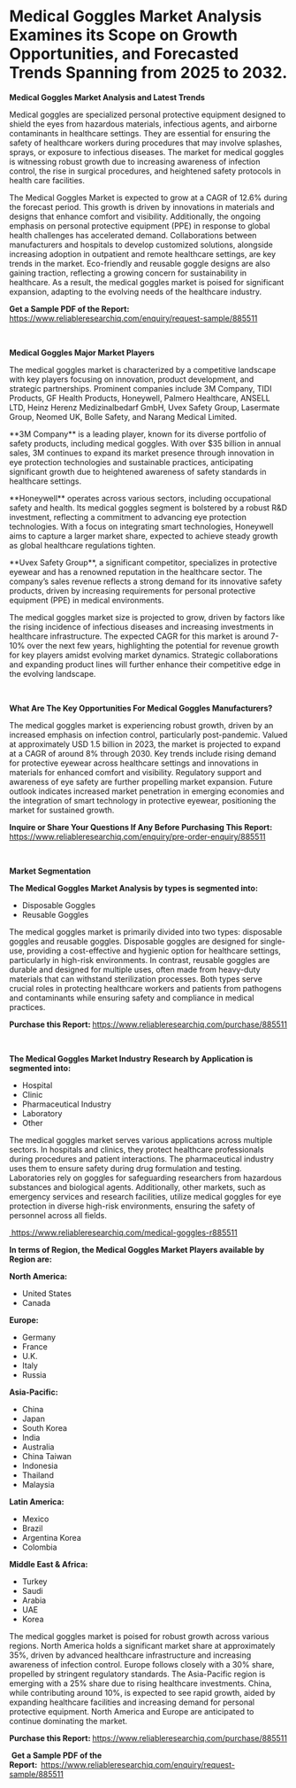 <p><h1>Medical Goggles Market Analysis Examines its Scope on Growth Opportunities, and Forecasted Trends Spanning from 2025 to 2032.</h1></p><p><strong>Medical Goggles Market Analysis and Latest Trends</strong></p>
<p><p>Medical goggles are specialized personal protective equipment designed to shield the eyes from hazardous materials, infectious agents, and airborne contaminants in healthcare settings. They are essential for ensuring the safety of healthcare workers during procedures that may involve splashes, sprays, or exposure to infectious diseases. The market for medical goggles is witnessing robust growth due to increasing awareness of infection control, the rise in surgical procedures, and heightened safety protocols in health care facilities.</p><p>The Medical Goggles Market is expected to grow at a CAGR of 12.6% during the forecast period. This growth is driven by innovations in materials and designs that enhance comfort and visibility. Additionally, the ongoing emphasis on personal protective equipment (PPE) in response to global health challenges has accelerated demand. Collaborations between manufacturers and hospitals to develop customized solutions, alongside increasing adoption in outpatient and remote healthcare settings, are key trends in the market. Eco-friendly and reusable goggle designs are also gaining traction, reflecting a growing concern for sustainability in healthcare. As a result, the medical goggles market is poised for significant expansion, adapting to the evolving needs of the healthcare industry.</p></p>
<p><strong>Get a Sample PDF of the Report:&nbsp;</strong> <a href="https://www.reliableresearchiq.com/enquiry/request-sample/885511?utm_campaign=3368&utm_medium=2&utm_source=Github&utm_content=ia&utm_term=16042025&utm_id=medical-goggles">https://www.reliableresearchiq.com/enquiry/request-sample/885511</a></p>
<p>&nbsp;</p>
<p><strong>Medical Goggles Major Market Players</strong></p>
<p><p>The medical goggles market is characterized by a competitive landscape with key players focusing on innovation, product development, and strategic partnerships. Prominent companies include 3M Company, TIDI Products, GF Health Products, Honeywell, Palmero Healthcare, ANSELL LTD, Heinz Herenz Medizinalbedarf GmbH, Uvex Safety Group, Lasermate Group, Neomed UK, Bolle Safety, and Narang Medical Limited.</p><p>**3M Company** is a leading player, known for its diverse portfolio of safety products, including medical goggles. With over $35 billion in annual sales, 3M continues to expand its market presence through innovation in eye protection technologies and sustainable practices, anticipating significant growth due to heightened awareness of safety standards in healthcare settings.</p><p>**Honeywell** operates across various sectors, including occupational safety and health. Its medical goggles segment is bolstered by a robust R&D investment, reflecting a commitment to advancing eye protection technologies. With a focus on integrating smart technologies, Honeywell aims to capture a larger market share, expected to achieve steady growth as global healthcare regulations tighten.</p><p>**Uvex Safety Group**, a significant competitor, specializes in protective eyewear and has a renowned reputation in the healthcare sector. The company’s sales revenue reflects a strong demand for its innovative safety products, driven by increasing requirements for personal protective equipment (PPE) in medical environments.</p><p>The medical goggles market size is projected to grow, driven by factors like the rising incidence of infectious diseases and increasing investments in healthcare infrastructure. The expected CAGR for this market is around 7-10% over the next few years, highlighting the potential for revenue growth for key players amidst evolving market dynamics. Strategic collaborations and expanding product lines will further enhance their competitive edge in the evolving landscape.</p></p>
<p>&nbsp;</p>
<p><strong>What Are The Key Opportunities For Medical Goggles Manufacturers?</strong></p>
<p><p>The medical goggles market is experiencing robust growth, driven by an increased emphasis on infection control, particularly post-pandemic. Valued at approximately USD 1.5 billion in 2023, the market is projected to expand at a CAGR of around 8% through 2030. Key trends include rising demand for protective eyewear across healthcare settings and innovations in materials for enhanced comfort and visibility. Regulatory support and awareness of eye safety are further propelling market expansion. Future outlook indicates increased market penetration in emerging economies and the integration of smart technology in protective eyewear, positioning the market for sustained growth.</p></p>
<p><strong>Inquire or Share Your Questions If Any Before Purchasing This Report:</strong> <a href="https://www.reliableresearchiq.com/enquiry/pre-order-enquiry/885511?utm_campaign=3368&utm_medium=2&utm_source=Github&utm_content=ia&utm_term=16042025&utm_id=medical-goggles">https://www.reliableresearchiq.com/enquiry/pre-order-enquiry/885511</a></p>
<p>&nbsp;</p>
<p><strong>Market Segmentation</strong></p>
<p><strong>The Medical Goggles Market Analysis by types is segmented into:</strong></p>
<p><ul><li>Disposable Goggles</li><li>Reusable Goggles</li></ul></p>
<p><p>The medical goggles market is primarily divided into two types: disposable goggles and reusable goggles. Disposable goggles are designed for single-use, providing a cost-effective and hygienic option for healthcare settings, particularly in high-risk environments. In contrast, reusable goggles are durable and designed for multiple uses, often made from heavy-duty materials that can withstand sterilization processes. Both types serve crucial roles in protecting healthcare workers and patients from pathogens and contaminants while ensuring safety and compliance in medical practices.</p></p>
<p><strong>Purchase this Report:&nbsp;</strong><a href="https://www.reliableresearchiq.com/purchase/885511?utm_campaign=3368&utm_medium=2&utm_source=Github&utm_content=ia&utm_term=16042025&utm_id=medical-goggles">https://www.reliableresearchiq.com/purchase/885511</a></p>
<p>&nbsp;</p>
<p><strong>The Medical Goggles Market Industry Research by Application is segmented into:</strong></p>
<p><ul><li>Hospital</li><li>Clinic</li><li>Pharmaceutical Industry</li><li>Laboratory</li><li>Other</li></ul></p>
<p><p>The medical goggles market serves various applications across multiple sectors. In hospitals and clinics, they protect healthcare professionals during procedures and patient interactions. The pharmaceutical industry uses them to ensure safety during drug formulation and testing. Laboratories rely on goggles for safeguarding researchers from hazardous substances and biological agents. Additionally, other markets, such as emergency services and research facilities, utilize medical goggles for eye protection in diverse high-risk environments, ensuring the safety of personnel across all fields.</p></p>
<p><a href="https://www.reliableresearchiq.com/medical-goggles-r885511?utm_campaign=3368&utm_medium=2&utm_source=Github&utm_content=ia&utm_term=16042025&utm_id=medical-goggles">&nbsp;https://www.reliableresearchiq.com/medical-goggles-r885511</a></p>
<p><strong>In terms of Region, the Medical Goggles Market Players available by Region are:</strong></p>
<p>
    <p> <strong> North America: </strong>
        <ul>
            <li>United States</li>
            <li>Canada</li>
        </ul>
        </p> 
    <p> <strong> Europe: </strong>
        <ul>
            <li>Germany</li>
            <li>France</li>
            <li>U.K.</li>
            <li>Italy</li>
            <li>Russia</li>
        </ul>
        </p> 
    <p> <strong> Asia-Pacific: </strong>
        <ul>
            <li>China</li>
            <li>Japan</li>
            <li>South Korea</li>
            <li>India</li>
            <li>Australia</li>
            <li>China Taiwan</li>
            <li>Indonesia</li>
            <li>Thailand</li>
            <li>Malaysia</li>
        </ul>
        </p> 
    <p> <strong> Latin America: </strong>
        <ul>
            <li>Mexico</li>
            <li>Brazil</li>
            <li>Argentina Korea</li>
            <li>Colombia</li>
        </ul>
        </p> 
    <p> <strong> Middle East & Africa: </strong>
        <ul>
            <li>Turkey</li>
            <li>Saudi</li>
            <li>Arabia</li>
            <li>UAE</li>
            <li>Korea</li>
        </ul>
    </p>
    </p>
<p><p>The medical goggles market is poised for robust growth across various regions. North America holds a significant market share at approximately 35%, driven by advanced healthcare infrastructure and increasing awareness of infection control. Europe follows closely with a 30% share, propelled by stringent regulatory standards. The Asia-Pacific region is emerging with a 25% share due to rising healthcare investments. China, while contributing around 10%, is expected to see rapid growth, aided by expanding healthcare facilities and increasing demand for personal protective equipment. North America and Europe are anticipated to continue dominating the market.</p></p>
<p><strong>Purchase this Report: </strong><a href="https://www.reliableresearchiq.com/purchase/885511?utm_campaign=3368&utm_medium=2&utm_source=Github&utm_content=ia&utm_term=16042025&utm_id=medical-goggles">https://www.reliableresearchiq.com/purchase/885511</a></p>
<p>&nbsp;<strong>Get a Sample PDF of the Report:&nbsp;&nbsp;</strong><a href="https://www.reliableresearchiq.com/enquiry/request-sample/885511?utm_campaign=3368&utm_medium=2&utm_source=Github&utm_content=ia&utm_term=16042025&utm_id=medical-goggles">https://www.reliableresearchiq.com/enquiry/request-sample/885511</a></p>
<p><strong></strong></p>
<p><p></p><p></p><p></p></p>